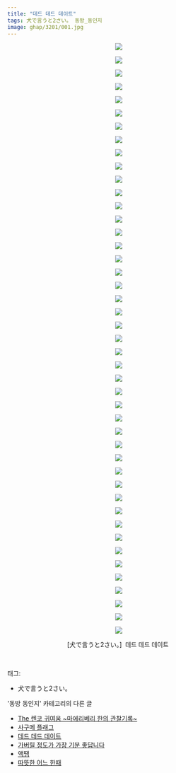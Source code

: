 ```yaml
---
title: "데드 데드 데이트"
tags: 犬で言うと2さい。 동방_동인지
image: ghap/3201/001.jpg
---
```

<div class="article">
<p style="text-align: center; clear: none; float: none;"><img src="{{ site.nasurl }}/ghap/3201/001.jpg"/></p>
<p style="text-align: center; clear: none; float: none;"><img src="{{ site.nasurl }}/ghap/3201/002.jpg"/></p>
<p style="text-align: center; clear: none; float: none;"><img src="{{ site.nasurl }}/ghap/3201/003.jpg"/></p>
<p style="text-align: center; clear: none; float: none;"><img src="{{ site.nasurl }}/ghap/3201/004.jpg"/></p>
<p style="text-align: center; clear: none; float: none;"><img src="{{ site.nasurl }}/ghap/3201/005.jpg"/></p>
<p style="text-align: center; clear: none; float: none;"><img src="{{ site.nasurl }}/ghap/3201/006.jpg"/></p>
<p style="text-align: center; clear: none; float: none;"><img src="{{ site.nasurl }}/ghap/3201/007.jpg"/></p>
<p style="text-align: center; clear: none; float: none;"><img src="{{ site.nasurl }}/ghap/3201/008.jpg"/></p>
<p style="text-align: center; clear: none; float: none;"><img src="{{ site.nasurl }}/ghap/3201/009.jpg"/></p>
<p style="text-align: center; clear: none; float: none;"><img src="{{ site.nasurl }}/ghap/3201/010.jpg"/></p>
<p style="text-align: center; clear: none; float: none;"><img src="{{ site.nasurl }}/ghap/3201/011.jpg"/></p>
<p style="text-align: center; clear: none; float: none;"><img src="{{ site.nasurl }}/ghap/3201/012.jpg"/></p>
<p style="text-align: center; clear: none; float: none;"><img src="{{ site.nasurl }}/ghap/3201/013.jpg"/></p>
<p style="text-align: center; clear: none; float: none;"><img src="{{ site.nasurl }}/ghap/3201/014.jpg"/></p>
<p style="text-align: center; clear: none; float: none;"><img src="{{ site.nasurl }}/ghap/3201/015.jpg"/></p>
<p style="text-align: center; clear: none; float: none;"><img src="{{ site.nasurl }}/ghap/3201/016.jpg"/></p>
<p style="text-align: center; clear: none; float: none;"><img src="{{ site.nasurl }}/ghap/3201/017.jpg"/></p>
<p style="text-align: center; clear: none; float: none;"><img src="{{ site.nasurl }}/ghap/3201/018.jpg"/></p>
<p style="text-align: center; clear: none; float: none;"><img src="{{ site.nasurl }}/ghap/3201/019.jpg"/></p>
<p style="text-align: center; clear: none; float: none;"><img src="{{ site.nasurl }}/ghap/3201/020.jpg"/></p>
<p style="text-align: center; clear: none; float: none;"><img src="{{ site.nasurl }}/ghap/3201/021.jpg"/></p>
<p style="text-align: center; clear: none; float: none;"><img src="{{ site.nasurl }}/ghap/3201/022.jpg"/></p>
<p style="text-align: center; clear: none; float: none;"><img src="{{ site.nasurl }}/ghap/3201/023.jpg"/></p>
<p style="text-align: center; clear: none; float: none;"><img src="{{ site.nasurl }}/ghap/3201/024.jpg"/></p>
<p style="text-align: center; clear: none; float: none;"><img src="{{ site.nasurl }}/ghap/3201/025.jpg"/></p>
<p style="text-align: center; clear: none; float: none;"><img src="{{ site.nasurl }}/ghap/3201/026.jpg"/></p>
<p style="text-align: center; clear: none; float: none;"><img src="{{ site.nasurl }}/ghap/3201/027.jpg"/></p>
<p style="text-align: center; clear: none; float: none;"><img src="{{ site.nasurl }}/ghap/3201/028.jpg"/></p>
<p style="text-align: center; clear: none; float: none;"><img src="{{ site.nasurl }}/ghap/3201/029.jpg"/></p>
<p style="text-align: center; clear: none; float: none;"><img src="{{ site.nasurl }}/ghap/3201/030.jpg"/></p>
<p style="text-align: center; clear: none; float: none;"><img src="{{ site.nasurl }}/ghap/3201/031.jpg"/></p>
<p style="text-align: center; clear: none; float: none;"><img src="{{ site.nasurl }}/ghap/3201/032.jpg"/></p>
<p style="text-align: center; clear: none; float: none;"><img src="{{ site.nasurl }}/ghap/3201/033.jpg"/></p>
<p style="text-align: center; clear: none; float: none;"><img src="{{ site.nasurl }}/ghap/3201/034.jpg"/></p>
<p style="text-align: center; clear: none; float: none;"><img src="{{ site.nasurl }}/ghap/3201/035.jpg"/></p>
<p style="text-align: center; clear: none; float: none;"><img src="{{ site.nasurl }}/ghap/3201/036.jpg"/></p>
<p style="text-align: center; clear: none; float: none;"><img src="{{ site.nasurl }}/ghap/3201/037.jpg"/></p>
<p style="text-align: center; clear: none; float: none;"><img src="{{ site.nasurl }}/ghap/3201/038.jpg"/></p>
<p style="text-align: center; clear: none; float: none;"><img src="{{ site.nasurl }}/ghap/3201/039.jpg"/></p>
<p style="text-align: center; clear: none; float: none;"><img src="{{ site.nasurl }}/ghap/3201/040.jpg"/></p>
<p style="text-align: center; clear: none; float: none;"><img src="{{ site.nasurl }}/ghap/3201/041.jpg"/></p>
<p style="text-align: center; clear: none; float: none;"><img src="{{ site.nasurl }}/ghap/3201/042.jpg"/></p>
<p style="text-align: center; clear: none; float: none;"><img src="{{ site.nasurl }}/ghap/3201/043.jpg"/></p>
<p style="text-align: center; clear: none; float: none;"><img src="{{ site.nasurl }}/ghap/3201/044.jpg"/></p>
<p style="text-align: center; clear: none; float: none;"><img src="{{ site.nasurl }}/ghap/3201/045.jpg"/></p>
<p style="text-align: center; clear: none; float: none;">[犬で言うと2さい。]  데드 데드 데이트 </p>
<p><br/></p>
</div><div class="tagTrail">
<p>태그: </p>
<ul>
<li>犬で言うと2さい。</li>
</ul>
</div><div class="another">
<p>'동방 동인지' 카테고리의 다른 글</p>
<ul>
<li><a href="/2017-04-20-ghap_3204">The 렌코 귀여움 ~마에리베리 한의 관찰기록~</a></li>
<li><a href="/2017-04-20-ghap_3203">사구메 플래그</a></li>
<li><a href="/2017-04-20-ghap_3201">데드 데드 데이트</a></li>
<li><a href="/2017-04-20-ghap_3200">가버릴 정도가 가장 기분 좋답니다</a></li>
<li><a href="/2017-04-20-ghap_3199">액땜</a></li>
<li><a href="/2017-04-20-ghap_3198">따뜻한 어느 한때</a></li>
</ul>
</div><div class="cb_module cb_fluid">
<div class="cb_wrt cb_profile">
</div><!-- commentList close -->
</div>